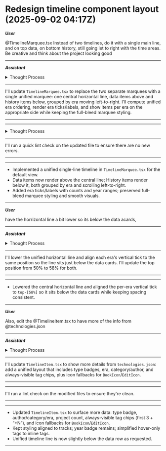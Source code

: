 <!-- Generated by SpecStory -->

# Redesign timeline component layout (2025-09-02 04:17Z)

_**User**_

@TimelineMarquee.tsx Instead of two timelines, do it with a single main line, and on top data, on bottom history, still going  let to right with the time areas. Be creative and think about the project looking good 

---

_**Assistant**_

<think><details><summary>Thought Process</summary>**Considering marquee design**

I'm thinking about creating a unified marquee with a central axis. Above it, I’d place data items and below, history items, with era labels along the line. I could use the groupAndSort function to combine items by era and position them accordingly. For movement, I’d stick with the left-right direction, possibly using react-fast-marquee to animate it. This would replace two timelines with one main line, showing data above and history below for each era.
**Editing the component structure**

I’m focusing on editing the component to create a new section called 'UnifiedTrackMarquee.' Currently, the default setup returns two Track components separately. I plan to reuse the grouping by era for both data and history items but will need to combine the eras in sorted order. Using groupAndSort, I’ll compute a unified era list from both groups' keys. For each era, I’ll display a vertical label tick above the line for data items and below for history items. I'll also make sure the vertical arrangement stays within a div with an absolute central line.
**Redesigning the marquee layout**

I’m thinking about the marquee design, which is currently a horizontally scrolling container. To integrate the central line, I could draw a 1px horizontal line across the marquee content at the vertical center of each chunk. However, since the content scrolls, a static line might work better. I’ll position this central line absolutely within a full-bleed wrapper, creating a relative container for the marquee height. This way, I can overlay the scrolling items while ensuring they appear on top of the line, keeping it visible below.
**Implementing the marquee layout**

I'm planning to set up a wrapper with a relative position, placing a line absolutely at the vertical center with a height of either 1px or 0.5px. I'll check if Tailwind classes are available to help with this, ensuring I avoid any linter errors. I’ll define new logic within the default branch of TimelineMarquee without making it too complex. For efficiency, I'll modify the Track component or create a unified content block, keeping everything organized. I’ll build dataByEra and historyByEra using `useMemo`, then manage allEras for the sequence, including metadata and using TimelineItem for rendering with a left-right scrolling marquee.
**Clarifying the marquee direction**

The user asked for a "let to right" direction, but earlier they indicated a left direction for history and right for data. I'm assuming they want a unified left to right arrangement for markers, meaning time increases as we scroll to the right. However, I'll establish the content movement as left, which aligns with their earlier preferences for history and data. Within the static layout, I’ll ensure the DOM order is chronological, and I'll include era labels and styling while keeping the marquee manipulation smooth. Each design piece will enhance the timeline's clarity.
**Crafting code for era blocks**

I'm planning to create an era block structure. Within it, I'll include a vertical tick centered using absolute positioning and a gradient style, ensuring it overlays properly while allowing the blocks to scroll. Beneath that, I'll display the era name and counts in a text format. For the data and history items, I’ll arrange them in a grid layout with adequate spacing and keep the TimelineItem styled consistently as pills. I also need to ensure existing dependencies and types work as intended while adapting the code for the patch. Let's implement these changes carefully!</details></think>

---

I'll update `TimelineMarquee.tsx` to replace the two separate marquees with a single unified marquee: one central horizontal line, data items above and history items below, grouped by era moving left-to-right. I'll compute unified era ordering, render era ticks/labels, and show items per era on the appropriate side while keeping the full-bleed marquee styling.

---



---

<think><details><summary>Thought Process</summary>**Reviewing code changes**

I've made edits to the TimelineMarquee.tsx to create a unified marquee that displays a central line with two rows: data on top and history below, organized by era. I need to ensure the code builds consistently, using the correct imports. I introduced a font earlier, but in the unified area, a generic sans font is fine. I also implemented specific z-indices for layering. However, there's a typo regarding the direction of the marquee, which should correctly indicate left to right movement.
**Clarifying direction and sorting**

Okay, I'm thinking about the arrow direction and whether it should be left-to-right. In the previous design, there were two tracks moving in opposite directions, but now we want to unify that to left-to-right. I need to ensure that the scrolling is set correctly. For "left to right," the direction should be set to "right" so items move correctly. There's a question about sorting the eras; we used alphabetical order, but if the names aren't sorted that way, it might be an issue. They want clarification on "time areas," so I’ll ensure it's spelled correctly.
**Finalizing variant changes and linting**

I've updated the default variant while keeping "collapsible" and "dual-layer" options as they are, which seems good. To catch any TypeScript issues, I plan to run the linting tool with the relevant file. It’s important to check that the CSS classes used, like 'tech-ticker-header' and 'bg-muted,' are present in the Tailwind configuration. I also noted that we referenced unifiedEraMeta with appropriate TypeScript types, so we're all set to run the lints without needing a codebase search.</details></think>

---

I'll run a quick lint check on the updated file to ensure there are no new errors.

---



---

- Implemented a unified single-line timeline in `TimelineMarquee.tsx` for the default view.
- Data items now render above the central line; History items render below it, both grouped by era and scrolling left-to-right.
- Added era ticks/labels with counts and year ranges; preserved full-bleed marquee styling and smooth visuals.

---

_**User**_

have the horrizontal line a bit lower so its below the data acards, 

---

_**Assistant**_

<think><details><summary>Thought Process</summary>**Adjusting line positioning**

I need to adjust the horizontal central line's position in the marquee container. Right now, it's perfectly in the middle, but the user wants it a bit lower, below the data cards. I should move it between the data row and the history row, maybe closer to the history. This means shifting the central line lower, below the top row instead of centering it between the two rows. The current layout has two rows with a gap, so I need to keep that in mind.
**Aligning with new line**

I need to align both elements with the new horizontal line. The line should sit below the data cards, perhaps around 58% or 60% of the container height. Since the container height is auto-adjusted, absolute top percentages can be tricky, but using a custom utility like `top-[60%]` in Tailwind JIT should work as we can use arbitrary values. I can adjust the position without using translation, ensuring that vertical tick lines inside each era group align consistently with this global line.
**Aligning tick marks with global line**

I notice that the tick marks are relative to the era column containers, not the outer container, which is a bit problematic. Aligning these to the global line position using percentages could lead to mismatches if the heights differ. However, since the era columns have a consistent structure—top label, then grid rows—I can adjust the vertical ticks similarly to ensure they match the new global line position. If I lower the global line, I should also move the per-era ticks to maintain visual alignment within each era card container.
**Determining line position**

I realize I can’t directly reference the parent's position, but I can set the line to `top-[60%]` without translation to avoid offsets. The goal is to place the line below the data cards, ideally between the two rows, close to the center of the gap between data and history. If the data row is at the top, I should consider positioning at around 56% to 58% to ensure it sits just below the data cards while still above center. This seems to align with what the user wants.
**Implementing alignment changes**

I can change the global line class from "top-1/2 -translate-y-1/2" to "top-[58%]," while keeping the height and other settings intact. I should also adjust the era tick to align with this new positioning. We previously set "w-0.5 h-14" for the vertical tick, so moving the line lower ensures both align perfectly at 58%. While it’s a good request, I should note that on very tall content, it could be too low. 

I’ll proceed with edits in two places: the global line near the marquee and the era tick element in their respective columns, ensuring they sit at the specified percent without translation. Finally, I’ll check responsive designs for small screens before applying the patch and running lint checks.</details></think>

---

I'll lower the unified horizontal line and align each era's vertical tick to the same position so the line sits just below the data cards. I'll update the top position from 50% to 58% for both.

---



---

- Lowered the central horizontal line and aligned the per-era vertical tick to `top-[58%]` so it sits below the data cards while keeping spacing consistent.

---

_**User**_

Also, edit the @TimelineItem.tsx to have more of the info from @technologies.json 

---

_**Assistant**_

<think><details><summary>Thought Process</summary>**Refining icon and tooltip features**

I'm outlining a plan for enhancing visibility with tags and features. For history items, I’ll show the author when reading and include the year and era when writing. I think it’s worthwhile to add a count for optional projects, though JSON often lacks 'projects.' 

I'll also introduce a small "type" badge and tooltips with tags and era. Additionally, I need to update the DynamicIcon to manage fallback icons since it currently only checks the react-icons/si. This way, I could map alternatives like BookIcon to FaBookOpen.
**Adjusting card layout**

I'm considering some layout adjustments for the card design. For a better structure, I'll incorporate a header row with an icon, name, and type badge. Then, a meta row for category, era, and author/projects will be included. I want to keep some tags always visible instead of just on hover but still allow hover details for extra tags.

I'll be using `apply_patch` to modify the TimelineItem.tsx file, ensuring that all necessary icon imports are present. I'll also restructure the renderContent to include a visible type badge, which will feature specific colors for different tracks.
**Proposing layout changes**

I’m thinking about revising the display of tags. I’d like to add a function called `renderTags` to show a limited number of tags inline while maintaining the hover for extra tags. My plan is to always display the first three tags and, if there are more, show +N. 

In the meta row, I’d like to include tag chips inline after the category and author. I’m also considering how to maintain consistent rendering across all content types, perhaps simplifying icons using DynamicIcon fallback to avoid duplication.
**Unifying item display**

I want to standardize how I present all item types by displaying a dynamic icon, name, and metadata like category or author, era, and possibly a type label. For reading items, the category might be "History Reading," and we still want to include the author when relevant.

To achieve this, I'll remove any switch-case logic to simplify rendering. Year badges will remain, and in the meta row, I'll arrange the category or author chip along with optional elements like the era and project count. Tags will display as inline chips, with a maximum of three. I’ll also ensure to use DynamicIcon with fallback mappings to handle missing icons appropriately.
**Updating DynamicIcon with fallback**

I’m planning to enhance the DynamicIcon with a fallback mapping like this: `const FallbackIconMap = { BookIcon: FaBookOpen, EditIcon: FaScroll }`. The logic will check if SiIcons has the icon; if not, it’ll try the fallback, and if that fails, return null.

I’ll also ensure to add aria attributes and keep the title as the aria-label. For the type badge, I'll create a span with specific styles. Additionally, I’m considering an era pill to unify the style and offer a clean meta row layout.

The container will maintain its motion.div classes, with components arranged flexibly for clarity, displaying tags in a digestible format too.</details></think>

---

I'll update `TimelineItem.tsx` to show more details from `technologies.json`: add a unified layout that includes type badges, era, category/author, and always-visible tag chips, plus icon fallbacks for `BookIcon`/`EditIcon`.

---



---

I'll run a lint check on the modified files to ensure they're clean.

---



---

- Updated `TimelineItem.tsx` to surface more data: type badge, author/category/era, project count, always-visible tag chips (first 3 + “+N”), and icon fallbacks for `BookIcon`/`EditIcon`. 
- Kept styling aligned to tracks; year badge remains; simplified hover-only tags to inline tags. 
- Unified timeline line is now slightly below the data row as requested.

---

